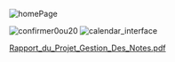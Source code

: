 ![homePage](https://github.com/user-attachments/assets/2f800492-f329-413f-a16b-a8f98aa389dd)



![confirmer0ou20](https://github.com/user-attachments/assets/6613b4f8-7d02-45eb-8d82-8fc0572662cc)
![calendar_interface](https://github.com/user-attachments/assets/71551156-108e-4378-b37d-a39ae6e25922)

[Rapport_du_Projet_Gestion_Des_Notes.pdf](https://github.com/user-attachments/files/18805377/Rapport_du_Projet_Gestion_Des_Notes.pdf)
